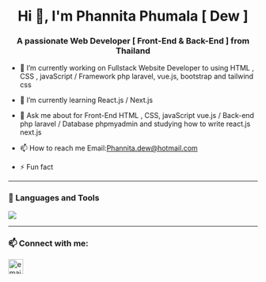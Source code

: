 <h1 align="center">Hi 👋, I'm Phannita Phumala [ Dew ]</h1>
<h3 align="center">A passionate Web Developer [ Front-End & Back-End ] from Thailand </h3>

- 🔭 I’m currently working on Fullstack Website Developer to using HTML , CSS , javaScript / Framework php laravel, vue.js, bootstrap and tailwind css

- 🌱 I’m currently learning React.js / Next.js

- 💬 Ask me about for Front-End HTML , CSS, javaScript vue.js / Back-end php laravel / Database phpmyadmin and studying how to write react.js next.js

- 📫 How to reach me Email:Phannita.dew@hotmail.com

- ⚡ Fun fact 

---

### 🧰 Languages and Tools
<p align="left">
  <img src="https://skillicons.dev/icons?i=js,react,nextjs,nodejs,laravel,php,mysql,tailwind,bootstrap,html,css,figma,git" />
</p>

---

### 📫 Connect with me:
<p align="left">
<!--   <a href="https://linkedin.com/in/USERNAME" target="blank"><img align="center" src="https://cdn-icons-png.flaticon.com/512/174/174857.png" alt="linkedin" height="30" width="30" /></a> -->
<!--   <a href="https://twitter.com/USERNAME" target="blank"><img align="center" src="https://cdn-icons-png.flaticon.com/512/733/733579.png" alt="twitter" height="30" width="30" /></a> -->
  <a href="mailto:phannita.dew@hotmail.com"><img align="center" src="https://cdn-icons-png.flaticon.com/512/732/732200.png" alt="email" height="30" width="30" /></a>
</p>
